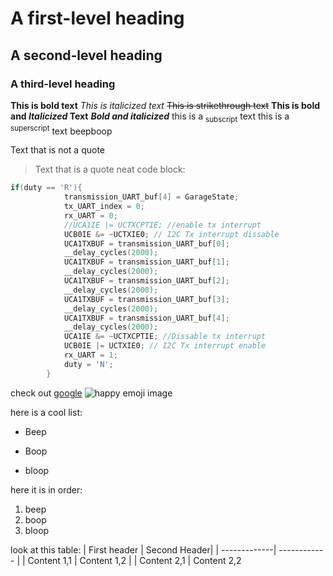 # A first-level heading
## A second-level heading
### A third-level heading
**This is bold text**
*This is italicized text*
~~This is strikethrough text~~
**This is bold and *Italicized* Text**
***Bold and italicized***
this is a <sub>subscript</sub> text
this is a <sup>superscript</sup> text
<rainbow>beepboop</rainbow>

Text that is not a quote
> Text that is a quote
neat code block:
```C
if(duty == 'R'){
		    transmission_UART_buf[4] = GarageState;
		    tx_UART_index = 0;
		    rx_UART = 0;
		    //UCA1IE |= UCTXCPTIE; //enable tx interrupt
		    UCB0IE &= ~UCTXIE0; // I2C Tx interrupt dissable
		    UCA1TXBUF = transmission_UART_buf[0];
		    __delay_cycles(2000);
            UCA1TXBUF = transmission_UART_buf[1];
            __delay_cycles(2000);
            UCA1TXBUF = transmission_UART_buf[2];
            __delay_cycles(2000);
            UCA1TXBUF = transmission_UART_buf[3];
            __delay_cycles(2000);
            UCA1TXBUF = transmission_UART_buf[4];
            __delay_cycles(2000);
            UCA1IE &= ~UCTXCPTIE; //Dissable tx interrupt
            UCB0IE |= UCTXIE0; // I2C Tx interrupt enable
		    rx_UART = 1;
		    duty = 'N';
		}
```

check out [google](google.com)
![happy emoji image](https://ps.w.org/emoji-toolbar/assets/icon-256x256.png?rev=2580091)

here is a cool list:
- Beep
* Boop
+ bloop

here it is in order:
1. beep
2. boop
3. bloop

look at this table:
| First header | Second Header|
| -------------| ------------ |
| Content 1,1  | Content 1,2  |
| Content 2,1  | Content 2,2  
